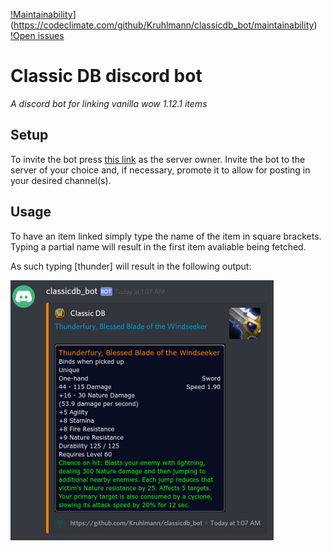 [!Maintainability](https://api.codeclimate.com/v1/badges/31ac58008a241939aee1/maintainability)](https://codeclimate.com/github/Kruhlmann/classicdb_bot/maintainability)
[!Open issues](https://img.shields.io/github/issues-raw/Kruhlmann/classicdb_bot.svg?style=flat)
# Classic DB discord bot
*A discord bot for linking vanilla wow 1.12.1 items*

## Setup
To invite the bot press [this link](https://discordapp.com/oauth2/authorize?client_id=545640068056875048&scope=bot&permissions=0) as the server owner. Invite the bot to the server of your choice and, if necessary, promote it to allow for posting in your desired channel(s).

## Usage

To have an item linked simply type the name of the item in square brackets. 
Typing a partial name will result in the first item avaliable being fetched.

As such typing \[thunder\] will result in the following output:

![Output showcase](showcase.png)

